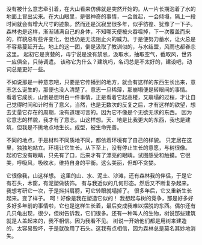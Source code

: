 没有被什么意志牵引着，在大山看来仿佛就是突然开始的。从一片长期泡着了水的地面上冒出尖来。在大山眼里，是很神奇的事情，一会耸起，一会倾塌，隔上一段时间就会有增大尺寸的迹象。然而还是沉寂里很多年，似乎彷徨、犹豫了一下子。
森林也是这样，渐渐铺满自己的身体，不知哪天便被火吞噬掉，下一次覆盖而来的，样貌总有些许变化，但也仍是无法阻止火的威力。于是便努力蓄水，让火总是不容易蔓延开去。地上的这一团，倒是汲取了教训似的，与水结盟，风雨也都眷恋这里。
起初它是贪婪的，毋宁说是没有禁忌，汲取水，抽取空气，截取风，世界一应俱全，只待调遣。
该称它为什么？建筑吗，名词总是不太好的，建设吧，动词总是更好一些。

不如说那是一种意志吧，只要是它传播到的地方，就会有这样的东西生长出来，意志怎么诞生的，那便也没人清楚了。意志一旦稀薄，那崩塌便是转眼间的事情。
看着它成长，山倒是想明白一件事情，正是看着它起高楼，又崩塌的过程，才让自己觉得时间和计时有了意义，当然，也是无数次的反复之后，才有这样的欲望，想去丈量它存在的周期，没有道理可言的。因为它不像是个无欲无求的东西。
因为它意志的样貌，我才有了意志。山这样想。天、地是比我更大的东西，我也是建筑，但我是不挑地点地生长。成型，被生命完善。

不同的地点，于是材料不同质地不同，都依着环境有了自己的样貌。
只定居在这里，独独地站立。环境让它生长。从下至上，没有停止生长的意愿，与树很像。
起初它没有眼睛，只先有了口，后来才有了漂亮的眼睛。试图感受和触摸。它很美，呼吸风，吸收水，维持自身的平衡。这么美丽，但却不贪婪。

它很像我，山这样想。
这里的山、水、泥土、沙滩，还有森林我的伴侣，于是它有石头，木窗，有泥塑做装饰。
有与我近似的几何形态。然后又不断复杂起来。
我想考研它一次，于是抖抖肩膀，可它转眼就塌掉了。
很多年后，它又重新生长起来。变了样子。
呵！好像是我在塑造它似的！
我想起与树的竞争，那是好多好多好多年前的事情啦，它也是这样生长着，最后变成我难以摆脱的东西。偶尔还有几只龟出现，很少，但树告诉我，它们很多。还有一种叫人的生物，树说那些建筑就是人盖起来的，我不相信。因为我看不见。
树说一开始他们都是用树来建造的，太容易毁坏，于是就改用了石头。这我有点相信，因为森林总是莫名其妙地消失。



